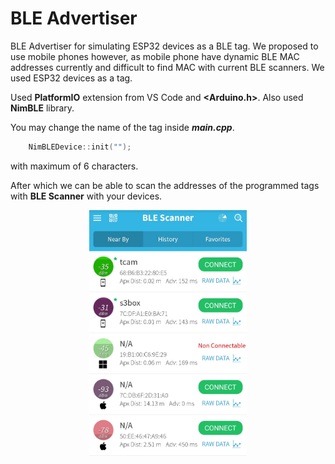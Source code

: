 # BLE Advertiser

BLE Advertiser for simulating ESP32 devices as a BLE tag. We proposed to use mobile phones however, as mobile phone have dynamic BLE MAC addresses currently and difficult to find MAC with current BLE scanners. We used ESP32 devices as a tag.

Used **PlatformIO** extension from VS Code and **<Arduino.h>**. Also used **NimBLE** library.

You may change the name of the tag inside ***main.cpp***.
```c++
    NimBLEDevice::init("");
```
with maximum of 6 characters.

After which we can be able to scan the addresses of the programmed tags with **BLE Scanner** with your devices.

<img src="../media/bleTags.jpg" alt="BLE Tags" style="display:block;float:none;margin-left:auto;margin-right:auto;width:50%"/>